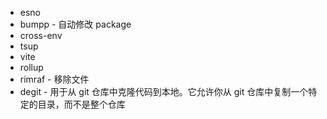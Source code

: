 - esno
- bumpp - 自动修改 package 
- cross-env
- tsup
- vite
- rollup
- rimraf - 移除文件
- degit - 用于从 git 仓库中克隆代码到本地。它允许你从 git 仓库中复制一个特定的目录，而不是整个仓库